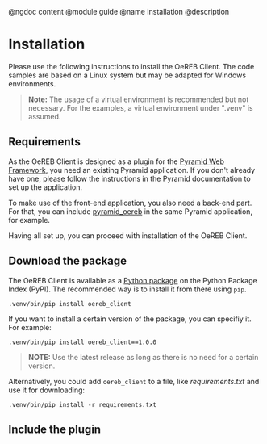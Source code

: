 @ngdoc content
@module guide
@name Installation
@description

# Installation

Please use the following instructions to install the OeREB Client. The
code samples are based on a Linux system but may be adapted for
Windows environments.

> **Note:** The usage of a virtual environment is recommended but not
necessary. For the examples, a virtual environment under ".venv" is
assumed.

## Requirements

As the OeREB Client is designed as a plugin for the
[Pyramid Web Framework](http://docs.pylonsproject.org/projects/pyramid/en/latest/),
you need an existing Pyramid application. If you don't already have one,
please follow the instructions in the Pyramid documentation to set up
the application.

To make use of the front-end application, you also need a back-end part.
For that, you can include
[pyramid_oereb](https://camptocamp.github.io/pyramid_oereb/doc/) in the
same Pyramid application, for example.

Having all set up, you can proceed with installation of the OeREB
Client.

## Download the package

The OeREB Client is available as a
[Python package](https://pypi.org/project/oereb-client/) on the Python
Package Index (PyPI). The recommended way is to install it from there
using `pip`.

```console
.venv/bin/pip install oereb_client
```

If you want to install a certain version of the package, you can
specifiy it. For example:

```console
.venv/bin/pip install oereb_client==1.0.0
```

> **NOTE:** Use the latest release as long as there is no need for a
certain version.

Alternatively, you could add `oereb_client` to a file, like
*requirements.txt* and use it for downloading:

```console
.venv/bin/pip install -r requirements.txt
```

## Include the plugin
